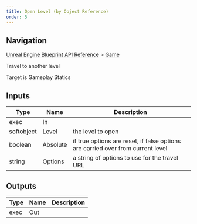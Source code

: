 ```yaml
---
title: Open Level (by Object Reference)
order: 5
---
```

## Navigation

[Unreal Engine Blueprint API Reference](https://dev.epicgames.com/documentation/en-us/unreal-engine/BlueprintAPI) > [Game](https://dev.epicgames.com/documentation/en-us/unreal-engine/BlueprintAPI/Game)

Travel to another level

Target is Gameplay Statics

## Inputs

| Type | Name | Description |
| --- | --- | --- |
| exec | In |  |
| softobject | Level | the level to open |
| boolean | Absolute | if true options are reset, if false options are carried over from current level |
| string | Options | a string of options to use for the travel URL |

## Outputs

| Type | Name | Description |
| --- | --- | --- |
| exec | Out |  |

